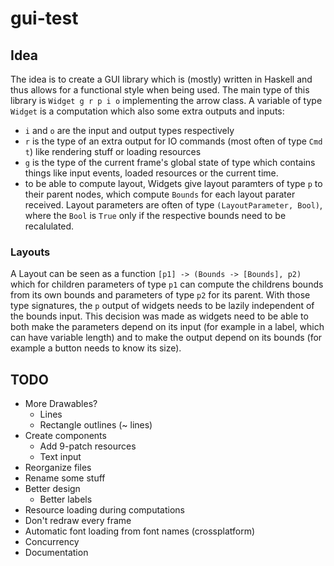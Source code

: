 # gui-test

## Idea

The idea is to create a GUI library which is (mostly) written in Haskell and thus allows for a functional style when being used.
The main type of this library is ```Widget g r p i o``` implementing the arrow class. A variable of type ```Widget``` is a computation which also some extra outputs and inputs:
* ```i``` and ```o``` are the input and output types respectively
* ```r``` is the type of an extra output for IO commands (most often of type ```Cmd t```) like rendering stuff or loading resources
* ```g``` is the type of the current frame's global state of type which contains things like input events, loaded resources or the current time.
* to be able to compute layout, Widgets give layout paramters of type ```p``` to their parent nodes, which compute ```Bounds``` for each layout parater received. Layout parameters are often of type ```(LayoutParameter, Bool)```, where the ```Bool``` is ```True``` only if the respective bounds need to be recalulated.

### Layouts

A Layout can be seen as a function ```[p1] -> (Bounds -> [Bounds], p2)``` which for children parameters of type ```p1``` can compute the childrens bounds from its own bounds and parameters of type ```p2``` for its parent.
With those type signatures, the ```p``` output of widgets needs to be lazily independent of the bounds input. This decision was made as widgets need to be able to both make the parameters depend on its input (for example in a label, which can have variable length) and to make the output depend on its bounds (for example a button needs to know its size). 

## TODO

* More Drawables?
    * Lines
    * Rectangle outlines (~ lines)
* Create components
    * Add 9-patch resources
    * Text input
* Reorganize files
* Rename some stuff
* Better design
    * Better labels
* Resource loading during computations
* Don't redraw every frame
* Automatic font loading from font names (crossplatform)
* Concurrency
* Documentation
